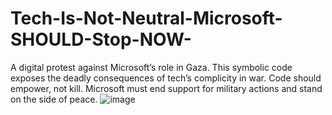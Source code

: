 # Tech-Is-Not-Neutral-Microsoft-SHOULD-Stop-NOW-
A digital protest against Microsoft’s role in Gaza. This symbolic code exposes the deadly consequences of tech’s complicity in war. Code should empower, not kill. Microsoft must end support for military actions and stand on the side of peace.
![image](https://github.com/user-attachments/assets/75d9bcf7-507f-43e0-9719-ed2ef92f28c9)
